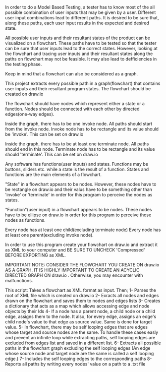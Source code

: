 In order to do a Model Based Testing, a tester has to know most of the all possible combination 
of user inputs that may be given by a user. Different user input combinations lead to different 
paths. It is desired to be sure that, along these paths, each user input results in the expected
and desired state.

All possible user inputs and their resultant states of the product can be visualized on a 
flowchart. These paths have to be tested so that the tester can be sure that user inputs 
lead to the correct states. However, looking at the flowchart and tracing user inputs and their
resultant states along the paths on flowchart may not be feasible. It may also lead to 
defficiencies in the testing phase.

Keep in mind that a flowchart can also be considered as a graph.

This project extracts every possible path in a graph(flowchart) that contains user inputs and 
their resultant program states. The flowchart should be created on draw.io 

The flowchart should have nodes which represent either a state or a function. Nodes should be 
connected with each other by directed edges(one-way edges).

Inside the graph, there has to be one invoke node. All paths should start from the invoke node. 
Invoke node has to be rectangle and its value should be 'invoke'. This can be set on draw.io
 
Inside the graph, there has to be at least one terminate node. All paths should end in this node. 
Terminate node has to be rectangle and its value should 'terminate'. This can be set on draw.io

Any software has functions(user inputs) and states. Functions may be buttons, sliders etc. 
while a state is the result of a function. States and functions are the main elements of a 
flowchart.

"State" in a flowchart appears to be nodes. However, these nodes have to be rectangle on 
draw.io and their valus have to be something other than 'invoke' or 'terminate' in order for 
this program to perceive the nodes as states.

"Function"(user input) in a flowchart appears to be nodes. These nodes have to be ellipse 
on draw.io in order for this program to perceive those nodes as functions.

Every node has at least one child(excluding terminate node)
Every node has at least one parent(excluding invoke node). 

In order to use this program create your flowchart on draw.io and extract it as XML to your 
computer and BE SURE TO UNCHECK 'Compressed' BEFORE EXPORTING as XML.

IMPORTANT NOTE: CONSIDER THE FLOWCHART YOU CREATE ON draw.io AS A GRAPH. IT IS HIGHLY IMPORTANT
TO CREATE AN ACYCLIC DIRECTED GRAPH ON draw.io . Otherwise, you may encounter with malfunctions.

This script:
    Takes a flowchart as XML format as input.
    Then;
    1- Parses the root of XML file which is created on draw.io 
    2- Exracts all nodes and edges drawn on the flowchart and saves them to nodes and edges lists
    3- Creates a dictionary that acts as a map which allows accessing edge and node objects
        by their Ids
    4- If a node has a parent node, a child node or a child edge, assigns them to the node.
        It also, for every edge, assigns an edge's child node's value to that edge as 
        source value. Same is done for target value.
    5- In flowchart, there may be self looping edges that are edges whose target and source
        nodes are the same. To handle these cases easly and prevent an infinite loop while 
        extracting paths, self looping edges are excluded from edges list and saved in a 
        different list.
    6- Extracts all possible paths in the flowchart graph excluding the self looping edges
    (An edge whose source node and target node are the same is called a self looping edge.)
    7- Includes the self looping edges to the corresponding paths
    8- Reports all paths by writing every nodes' value on a path to a .txt file
